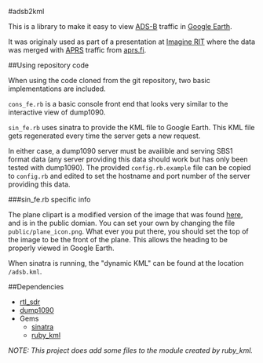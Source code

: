 #adsb2kml

This is a library to make it easy to view [ADS-B](http://en.wikipedia.org/wiki/Automatic_dependent_surveillance-broadcast)
traffic in [Google Earth](http://earth.google.com).

It was originaly used as part of a presentation at [Imagine RIT](http://www.rit.edu/imagine/) where the data
was merged with [APRS](http://en.wikipedia.org/wiki/Automatic_Packet_Reporting_System) 
traffic from [aprs.fi](http://aprs.fi).

##Using repository code

When using the code cloned from the git repository, two basic implementations are included.

`cons_fe.rb` is a basic console front end that looks very similar to the interactive view of dump1090.

`sin_fe.rb` uses sinatra to provide the KML file to Google Earth. This KML file gets regenerated every time
the server gets a new request. 

In either case, a dump1090 server must be availible and serving SBS1 format data (any server providing this
data should work but has only been tested with dump1090). The provided `config.rb.example` file can be copied
to `config.rb` and edited to set the hostname and port number of the server providing this data.

###sin_fe.rb specific info

The plane clipart is a modified version of the image that was found [here](http://openclipart.org/detail/16400/boing-plane-icon-by-sabrog),
and is in the public domian. You can set your own by changing the file `public/plane_icon.png`. What ever you
put there, you should set the top of the image to be the front of the plane. This allows the heading 
to be properly viewed in Google Earth.

When sinatra is running, the "dynamic KML" can be found at the location `/adsb.kml`.


##Dependencies

+	[rtl_sdr](http://sdr.osmocom.org/trac/wiki/rtl-sdr)
+	[dump1090](https://github.com/antirez/dump1090)
+	Gems
	+	[sinatra](http://sinatrarb.com)
	+	[ruby_kml](https://github.com/schleyfox/ruby_kml)

*NOTE: This project does add some files to the module created by ruby_kml.*




